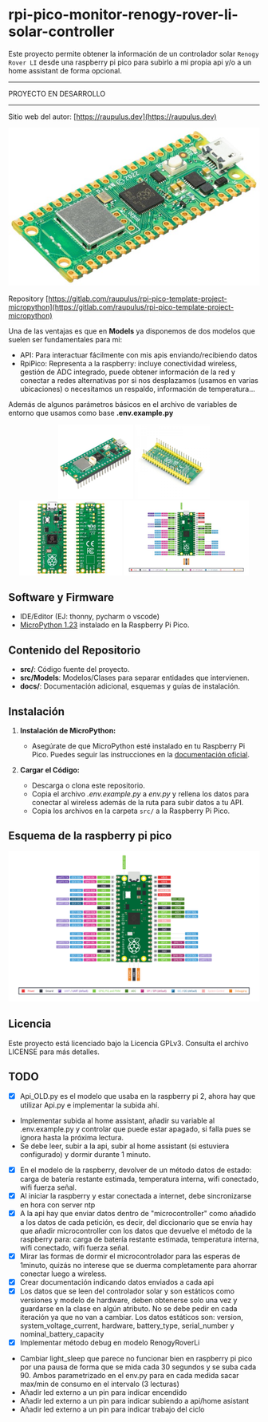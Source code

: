 # rpi-pico-monitor-renogy-rover-li-solar-controller

Este proyecto permite obtener la información de un controlador solar `Renogy 
Rover LI` desde una raspberry pi pico para subirlo a mi propia api y/o a un 
home assistant de forma opcional.


---

PROYECTO EN DESARROLLO

--- 

Sitio web del autor: [https://raupulus.dev](https://raupulus.dev)

![Imagen del Proyecto](docs/images/img1.jpg "Imagen Principal de raspberry pi pico w")

Repository [https://gitlab.com/raupulus/rpi-pico-template-project-micropython](https://gitlab.com/raupulus/rpi-pico-template-project-micropython)

Una de las ventajas es que en **Models** ya disponemos de dos modelos que
suelen ser fundamentales para mi: 

- API: Para interactuar fácilmente con mis apis enviando/recibiendo datos
- RpiPico: Representa a la raspberry: incluye conectividad wireless, gestión de
  ADC integrado, puede obtener información de la red y conectar a redes 
  alternativas por si nos desplazamos (usamos en varias ubicaciones) o 
  necesitamos un respaldo, información de temperatura...

Además de algunos parámetros básicos en el archivo de variables de entorno
que usamos como base **.env.example.py**

<p align="center">
  <img src="docs/images/2.jpg" alt="Raspberry pi pico w image 1" height="150">
  <img src="docs/images/3.jpg" alt="Raspberry pi pico w image 2" height="150">
  <img src="docs/images/4.jpg" alt="Raspberry pi pico w image 3" height="150">
  <img src="docs/images/scheme_thumbnail.jpg" alt="Raspberry pi pico w esquema de pines" height="150">
</p>

## Software y Firmware

- IDE/Editor (EJ: thonny, pycharm o vscode)
- [MicroPython 1.23](https://micropython.org/download/rp2-pico/) instalado 
  en la Raspberry Pi Pico.

## Contenido del Repositorio

- **src/**: Código fuente del proyecto.
- **src/Models**: Modelos/Clases para separar entidades que intervienen.
- **docs/**: Documentación adicional, esquemas y guías de instalación.

## Instalación

1. **Instalación de MicroPython:**
   - Asegúrate de que MicroPython esté instalado en tu Raspberry Pi Pico. Puedes seguir las instrucciones en la [documentación oficial](https://docs.micropython.org/en/latest/rp2/quickref.html).

2. **Cargar el Código:**
   - Descarga o clona este repositorio.
   - Copia el archivo *.env.example.py* a *env.py* y rellena los datos para 
     conectar al wireless además de la ruta para subir datos a tu API.
   - Copia los archivos en la carpeta `src/` a la Raspberry Pi Pico.

## Esquema de la raspberry pi pico

![Imagen del Proyecto](docs/images/scheme.png "Esquema de pines para la raspberry pi pico")

## Licencia

Este proyecto está licenciado bajo la Licencia GPLv3. Consulta el archivo 
LICENSE para más detalles.


## TODO

- [x] Api_OLD.py es el modelo que usaba en la raspberry pi 2, ahora hay que 
  utilizar Api.py e implementar la subida ahí.
- Implementar subida al home assistant, añadir su variable al .env.example.py y 
  controlar que puede estar apagado, si falla pues se ignora hasta la 
  próxima lectura.
- Se debe leer, subir a la api, subir al home assistant (si estuviera 
  configurado) y dormir durante 1 minuto.
- [x] En el modelo de la raspberry, devolver de un método datos de estado: 
  carga 
  de batería restante estimada, temperatura interna, wifi conectado, wifi 
  fuerza señal.
- [x] Al iniciar la raspberry y estar conectada a internet, debe sincronizarse 
  en hora con server ntp
- [x] A la api hay que enviar datos dentro de "microcontroller" como 
  añadido a los datos de cada petición, es decir, del diccionario que se 
  envía hay que añadir microcontroller con los datos que devuelve el método 
  de la raspberry para: carga 
  de batería restante estimada, temperatura interna, wifi conectado, wifi 
  fuerza señal.
- [x] Mirar las formas de dormir el microcontrolador para las esperas de 
  1minuto, quizás no interese que se duerma completamente para ahorrar 
  conectar luego a wireless.
- [x] Crear documentación indicando datos enviados a cada api
- [x] Los datos que se leen del controlador solar y son estáticos como versiones 
  y modelo de hardware, deben obtenerse solo una vez y guardarse en la clase 
  en algún atributo. No se debe pedir en cada iteración ya que no van a 
  cambiar. Los datos estáticos son: version, system_voltage_current, 
  hardware, battery_type, serial_number y nominal_battery_capacity
- [x] Implementar método debug en modelo RenogyRoverLi
- Cambiar light_sleep que parece no funcionar bien en raspberry pi pico por 
  una pausa de forma que se mida cada 30 segundos y se suba cada 90. Ambos 
  parametrizado en el env.py para en cada medida sacar max/min de consumo en 
  el intervalo (3 lecturas)
- Añadir led externo a un pin para indicar encendido
- Añadir led externo a un pin para indicar subiendo a api/home asistant
- Añadir led externo a un pin para indicar trabajo del ciclo